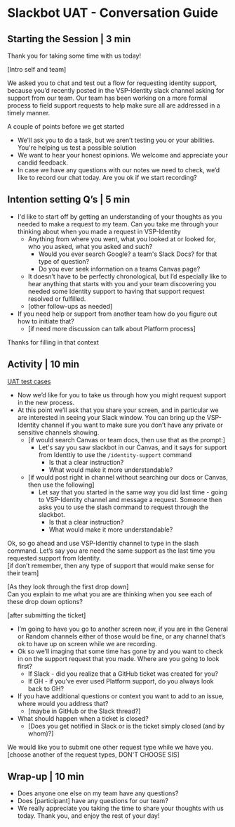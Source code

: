 # Slackbot UAT - Conversation Guide

## Starting the Session | 3 min

Thank you for taking some time with us today!

[Intro self and team]

We asked you to chat and test out a flow for requesting identity support, because you’d recently posted in the VSP-Identity slack channel asking for support from our team. Our team has been working on a more formal process to field support requests to help make sure all are addressed in a timely manner.

A couple of points before we get started
- We'll ask you to do a task, but we aren’t testing you or your abilities. You're helping us test a possible solution
- We want to hear your honest opinions. We welcome and appreciate your candid feedback.
- In case we have any questions with our notes we need to check, we’d like to record our chat today. Are you ok if we start recording?

## Intention setting Q’s | 5 min

- I'd like to start off by getting an understanding of your thoughts as you needed to make a request to my team. Can you take me through your thinking about when you made a request in VSP-Identity
   - Anything from where you went, what you looked at or looked for, who you asked, what you asked and such?
      - Would you ever search Google? a team's Slack Docs? for that type of question?
      - Do you ever seek information on a teams Canvas page?
   - It doesn’t have to be perfectly chronological, but I’d especially like to hear anything that starts with you and your team discovering you needed some Identity support to having that support request resolved or fulfilled.
   - [other follow-ups as needed]
- If you need help or support from another team how do you figure out how to initiate that?
   - [if need more discussion can talk about Platform process]


Thanks for filling in that context

## Activity | 10 min
[UAT test cases](https://github.com/department-of-veterans-affairs/va.gov-team/blob/master/products/identity/Products/Request%20&%20Support%20Process/UAT_MVP.md)
- Now we’d like for you to take us through how you might request support in the new process.
- At this point we’ll ask that you share your screen, and in particular we are interested in seeing your Slack window. You can bring up the VSP-Identity channel if you want to make sure you don’t have any private or sensitive channels showing.
   - [if would search Canvas or team docs, then use that as the prompt:]
      - Let's say you saw slackbot in our Canvas, and it says for support from Identtiy to use the `/identity-support` command
         - Is that a clear instruction?
         - What would make it more understandable?
   - [if would post right in channel without searching our docs or Canvas, then use the following]
      - Let say that you started in the same way you did last time - going to VSP-Identity channel and message a request. Someone then asks you to use the slash command to request through the slackbot. 
         - Is that a clear instruction?
         - What would make it more understandable?

Ok, so go ahead and use VSP-Identtiy channel to type in the slash command. Let’s say you are need the same support as the last time you requested support from Identity. <br>
[if don’t remember, then any type of support that would make sense for their team]

[As they look through the first drop down]<br>
Can you explain to me what you are are thinking when you see each of these drop down options?

[after submitting the ticket]
- I’m going to have you go to another screen now, if you are in the General or Random channels either of those would be fine, or any channel that’s ok to have up on screen while we are recording.
- Ok so we’ll imaging that some time has gone by and you want to check in on the support request that you made. Where are you going to look first?
   - If Slack - did you realize that a GitHub ticket was created for you?
   - If GH - if you’ve ever used Platform support, do you always look back to GH?
- If you have additional questions or context you want to add to an issue, where would you address that?
   - [maybe in GitHub or the Slack thread?]
- What should happen when a ticket is closed?
   - [Does you get notified in Slack or is the ticket simply closed (and by whom)?]

We would like you to submit one other request type while we have you.<br>
[choose another of the request types, DON'T CHOOSE SIS]


## Wrap-up | 10 min

- Does anyone one else on my team have any questions?
- Does [participant] have any questions for our team?
- We really appreciate you taking the time to share your thoughts with us today. Thank you, and enjoy the rest of your day!

